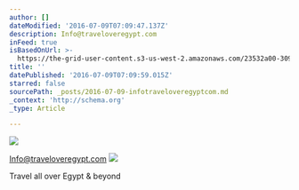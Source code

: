```yaml
---
author: []
dateModified: '2016-07-09T07:09:47.137Z'
description: Info@traveloveregypt.com
inFeed: true
isBasedOnUrl: >-
  https://the-grid-user-content.s3-us-west-2.amazonaws.com/23532a00-3093-4d30-8ff9-9709d8fd5280.gif
title: ''
datePublished: '2016-07-09T07:09:59.015Z'
starred: false
sourcePath: _posts/2016-07-09-infotraveloveregyptcom.md
_context: 'http://schema.org'
_type: Article

---
```

![](https://the-grid-user-content.s3-us-west-2.amazonaws.com/e24c95e5-4e41-46a1-b637-d99ddf14218a.gif)

Info@traveloveregypt.com
![](https://the-grid-user-content.s3-us-west-2.amazonaws.com/dd34a516-7bad-4971-8ed3-943b0a0baa30.jpg)

Travel all over Egypt & beyond